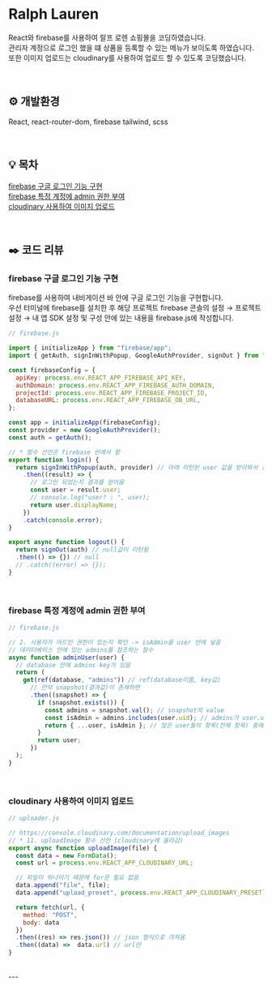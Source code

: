 # Ralph Lauren

React와 firebase를 사용하여 랄프 로렌 쇼핑몰을 코딩하였습니다.<br>
관리자 계정으로 로그인 했을 떄 상품을 등록할 수 있는 메뉴가 보이도록 하였습니다.<br>
또한 이미지 업로드는 cloudinary를 사용하여 업로드 할 수 있도록 코딩했습니다.<br>

<br>

## ⚙️ 개발환경

React, react-router-dom, firebase tailwind, scss

<br>


## 💡 목차
[firebase 구글 로그인 기능 구현](#firebase-구글-로그인-기능-구현) <br>
[firebase 특정 계정에 admin 권한 부여](#firebase-특정-계정에-admin-권한-부여) <br>
[cloudinary 사용하여 이미지 업로드](#cloudinary-사용하여-이미지-업로드) <br>

<br>


## ✒️ 코드 리뷰
### firebase 구글 로그인 기능 구현

firebase를 사용하여 내비게이션 바 안에 구글 로그인 기능을 구현합니다.<br>
우선 터미널에 firebase를 설치한 후 해당 프로젝트 firebase 콘솔의 설정 → 프로젝트 설정 → 내 앱 SDK 설정 및 구성 안에 있는 내용을 firebase.js에 작성합니다.<br>


```js
// firebase.js

import { initializeApp } from "firebase/app";
import { getAuth, signInWithPopup, GoogleAuthProvider, signOut } from "firebase/auth";

const firebaseConfig = {
  apiKey: process.env.REACT_APP_FIREBASE_API_KEY,
  authDomain: process.env.REACT_APP_FIREBASE_AUTH_DOMAIN,
  projectId: process.env.REACT_APP_FIREBASE_PROJECT_ID,
  databaseURL: process.env.REACT_APP_FIREBASE_DB_URL,
};

const app = initializeApp(firebaseConfig);
const provider = new GoogleAuthProvider();
const auth = getAuth();

// * 함수 선언은 firebase 안에서 함
export function login() {
  return signInWithPopup(auth, provider) // 아래 리턴된 user 값을 받아와서 결과값으로 내보내기 위해 return 작성
    .then((result) => {
      // 로그인 되었는지 결과를 얻어옴
      const user = result.user;
      // console.log("user? : ", user);
      return user.displayName;
    })
    .catch(console.error);
}

export async function logout() {
  return signOut(auth) // null값이 리턴됨
  .then(() => {}) // null
  // .catch((error) => {});
}
```

<br>

### firebase 특정 계정에 admin 권한 부여

```js
// firebase.js

// 2. 사용자가 어드민 권한이 있는지 확인 -> isAdmin을 user 안에 넣음
// 데이터베이스 안에 있는 admins를 참조하는 함수
async function adminUser(user) {
  // database 안에 admins key가 있음
  return (
    get(ref(database, "admins")) // ref(database이름, key값)
      // 만약 snapshot(결과값)이 존재하면
      .then((snapshot) => {
        if (snapshot.exists()) {
          const admins = snapshot.val(); // snapshot의 value
          const isAdmin = admins.includes(user.uid); // admins가 user.uid를 포함하는지(boolean값)
          return { ...user, isAdmin }; // 많은 user들의 항목(전체 항목) 중에서 isAdmin 값을 끼워넣음
        }
        return user;
      })
  );
}
```

<br>

### cloudinary 사용하여 이미지 업로드

```js
// uploader.js

// https://console.cloudinary.com/documentation/upload_images
// * 11. uploadImage 함수 선언 (cloudinary에 올라감)
export async function uploadImage(file) {
  const data = new FormData();
  const url = process.env.REACT_APP_CLOUDINARY_URL;

  // 파일이 하나이기 때문에 for문 필요 없음
  data.append("file", file);
  data.append("upload_preset", process.env.REACT_APP_CLOUDINARY_PRESET);

  return fetch(url, {
    method: "POST",
    body: data
  })
  .then((res) => res.json()) // json 형식으로 가져옴
  .then((data) =>  data.url) // url만
}
```

<br>
---

